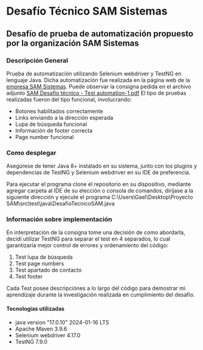 # Desafío Técnico SAM Sistemas

## Desafío de prueba de automatización propuesto por la organización SAM Sistemas

### Descripción General

Prueba de automatización utilizando Selenium webdriver y TestNG en lenguaje Java. Dicha automatización fue realizada en la página web de la [empresa SAM Sistemas](https://www.samsistemas.com.ar/).
Puede observar la consigna pedida en el archivo adjunto [SAM Desafío técnico - Test automation-1.pdf](https://github.com/GaelRoldan/DesafioTecnicoSAM/blob/1c8493625125629eea7f42137fdab8bd9c22b0f7/%5BSAM%5D%20Desaf%C3%ADo%20t%C3%A9cnico%20-%20Test%20automation-1.pdf)
El tipo de pruebas realizadas fueron del tipo funcional, involucrando:

+ Botones habilitados correctamente
+ Links enviando a la dirección esperada
+ Lupa de búsqueda funcional
+ Información de footer correcta
+ Page number funcional

### Como desplegar

Asegúrese de tener Java 8+ instalado en su sistema, junto con los plugins y dependencias de TestNG y Selenium webdriver en su IDE de preferencia.

Para ejecutar el programa clone el repositorio en su dispositivo, mediante agregar carpeta al IDE de su elección o consola de comandos, 
diríjase a la siguiente dirección y ejecute el programa C:\Users\Gael\Desktop\Proyecto SAM\src\test\java\DesafioTecnicoSAM.java

### Información sobre implementación

En interpretación de la consigna tome una decisión de como abordarla, decidí utilizar TestNG para separar el test en 4 separados, lo cual garantizaría mejor control de errores y ordenamiento del código:
1. Test lupa de búsqueda
2. Test page numbers
3. Test apartado de contacto
4. Test footer

Cada Test posee descripciónes a lo largo del código para demostrar mi aprendizaje durante la investigación realizada en cumplimiento del desafío.

#### Tecnologías utilizadas
- java version "17.0.10" 2024-01-16 LTS
- Apache Maven 3.9.6
- Selenium webdriver 4.17.0
- TestNG 7.9.0

